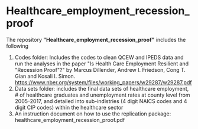 # Healthcare_employment_recession_proof
The repository **"Healthcare_employment_recession_proof"** includes the following
1. Codes folder: Includes the codes to clean QCEW and IPEDS data and run the analyses in the paper "Is Health Care Employment Resilient and "Recession Proof"?" by Marcus Dillender, Andrew I. Friedson, Cong T. Gian and Kosali I. Simon. https://www.nber.org/system/files/working_papers/w29287/w29287.pdf
2. Data sets folder: includes the final data sets of healthcare employment, # of healthcare graduates and unemployment rates at county level from 2005-2017, and detailed into sub-indistries (4 digit NAICS codes and 4 digit CIP codes) within the healthcare sector
3. An instruction document on how to use the replication package: healthcare_employment_recession_proof.pdf
